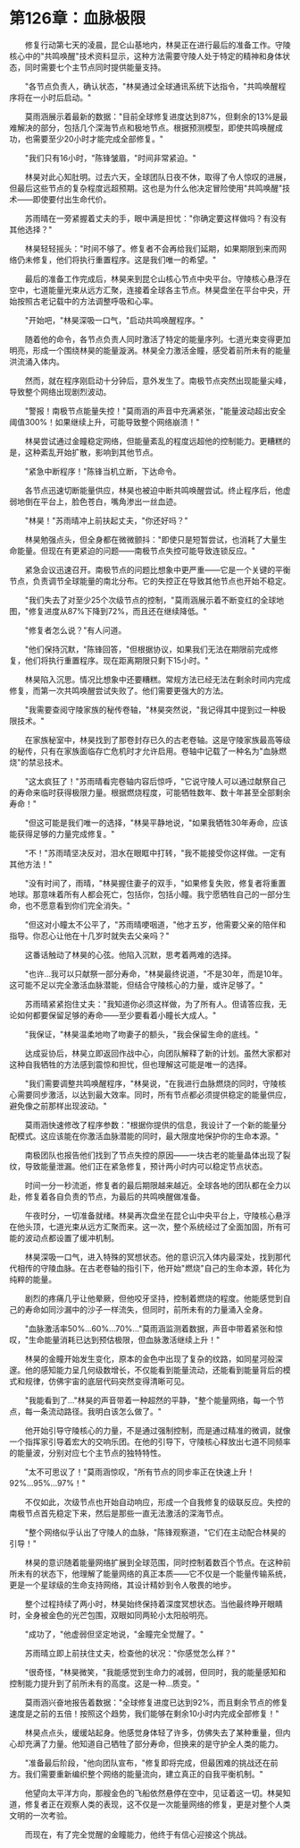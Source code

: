 # 第126章：血脉极限

　　修复行动第七天的凌晨，昆仑山基地内，林昊正在进行最后的准备工作。守陵核心中的"共鸣唤醒"技术资料显示，这种方法需要守陵人处于特定的精神和身体状态，同时需要七个主节点同时提供能量支持。

　　"各节点负责人，确认状态，"林昊通过全球通讯系统下达指令，"共鸣唤醒程序将在一小时后启动。"

　　莫雨涵展示着最新的数据："目前全球修复进度达到87%，但剩余的13%是最难解决的部分，包括几个深海节点和极地节点。根据预测模型，即使共鸣唤醒成功，也需要至少20小时才能完成全部修复。"

　　"我们只有16小时，"陈锋皱眉，"时间非常紧迫。"

　　林昊对此心知肚明。过去六天，全球团队日夜不休，取得了令人惊叹的进展，但最后这些节点的复杂程度远超预期。这也是为什么他决定冒险使用"共鸣唤醒"技术——即使要付出生命代价。

　　苏雨晴在一旁紧握着丈夫的手，眼中满是担忧："你确定要这样做吗？有没有其他选择？"

　　林昊轻轻摇头："时间不够了。修复者不会再给我们延期，如果期限到来而网络仍未修复，他们将执行重置程序。这是我们唯一的希望。"

　　最后的准备工作完成后，林昊来到昆仑山核心节点中央平台。守陵核心悬浮在空中，七道能量光束从远方汇聚，连接着全球各主节点。林昊盘坐在平台中央，开始按照古老记载中的方法调整呼吸和心率。

　　"开始吧，"林昊深吸一口气，"启动共鸣唤醒程序。"

　　随着他的命令，各节点负责人同时激活了特定的能量序列。七道光束变得更加明亮，形成一个围绕林昊的能量漩涡。林昊全力激活金瞳，感受着前所未有的能量洪流涌入体内。

　　然而，就在程序刚启动十分钟后，意外发生了。南极节点突然出现能量尖峰，导致整个网络出现剧烈波动。

　　"警报！南极节点能量失控！"莫雨涵的声音中充满紧张，"能量波动超出安全阈值300%！如果继续上升，可能导致整个网络崩溃！"

　　林昊尝试通过金瞳稳定网络，但能量紊乱的程度远超他的控制能力。更糟糕的是，这种紊乱开始扩散，影响到其他节点。

　　"紧急中断程序！"陈锋当机立断，下达命令。

　　各节点迅速切断能量供应，林昊也被迫中断共鸣唤醒尝试。终止程序后，他虚弱地倒在平台上，脸色苍白，嘴角渗出一丝血迹。

　　"林昊！"苏雨晴冲上前扶起丈夫，"你还好吗？"

　　林昊勉强点头，但全身都在微微颤抖："即使只是短暂尝试，也消耗了大量生命能量。但现在有更紧迫的问题——南极节点失控可能导致连锁反应。"

　　紧急会议迅速召开。南极节点的问题比想象中更严重——它是一个关键的平衡节点，负责调节全球能量的南北分布。它的失控正在导致其他节点也开始不稳定。

　　"我们失去了对至少25个次级节点的控制，"莫雨涵展示着不断变红的全球地图，"修复进度从87%下降到72%，而且还在继续降低。"

　　"修复者怎么说？"有人问道。

　　"他们保持沉默，"陈锋回答，"但根据协议，如果我们无法在期限前完成修复，他们将执行重置程序。现在距离期限只剩下15小时。"

　　林昊陷入沉思。情况比想象中还要糟糕。常规方法已经无法在剩余时间内完成修复，而第一次共鸣唤醒尝试失败了。他们需要更强大的方法。

　　"我需要查阅守陵家族的秘传卷轴，"林昊突然说，"我记得其中提到过一种极限技术。"

　　在家族秘室中，林昊找到了那卷封存已久的古老卷轴。这是守陵家族最高等级的秘传，只有在家族面临存亡危机时才允许启用。卷轴中记载了一种名为"血脉燃烧"的禁忌技术。

　　"这太疯狂了！"苏雨晴看完卷轴内容后惊呼，"它说守陵人可以通过献祭自己的寿命来临时获得极限力量。根据燃烧程度，可能牺牲数年、数十年甚至全部剩余寿命！"

　　"但这可能是我们唯一的选择，"林昊平静地说，"如果我牺牲30年寿命，应该能获得足够的力量完成修复。"

　　"不！"苏雨晴坚决反对，泪水在眼眶中打转，"我不能接受你这样做。一定有其他方法！"

　　"没有时间了，雨晴，"林昊握住妻子的双手，"如果修复失败，修复者将重置地球。那意味着所有人都会死亡，包括你，包括小瞳。我宁愿牺牲自己的一部分生命，也不愿意看到你们完全消失。"

　　"但这对小瞳太不公平了，"苏雨晴哽咽道，"他才五岁，他需要父亲的陪伴和指导。你忍心让他在十几岁时就失去父亲吗？"

　　这番话触动了林昊的心弦。他陷入沉默，思考着两难的选择。

　　"也许...我可以只献祭一部分寿命，"林昊最终说道，"不是30年，而是10年。这可能不足以完全激活血脉潜能，但结合守陵核心的力量，或许足够了。"

　　苏雨晴紧紧抱住丈夫："我知道你必须这样做，为了所有人。但请答应我，无论如何都要保留足够的寿命——至少要看着小瞳长大成人。"

　　"我保证，"林昊温柔地吻了吻妻子的额头，"我会保留生命的底线。"

　　达成妥协后，林昊立即返回作战中心，向团队解释了新的计划。虽然大家都对这种自我牺牲的方法感到震惊和担忧，但也理解这可能是唯一的选择。

　　"我们需要调整共鸣唤醒程序，"林昊说，"在我进行血脉燃烧的同时，守陵核心需要同步激活，以达到最大效率。同时，所有节点都必须提供稳定的能量供应，避免像之前那样出现波动。"

　　莫雨涵快速修改了程序参数："根据你提供的信息，我设计了一个新的能量分配模式。这应该能在你激活血脉潜能的同时，最大限度地保护你的生命本源。"

　　南极团队也报告他们找到了节点失控的原因——一块古老的能量晶体出现了裂纹，导致能量泄漏。他们正在紧急修复，预计两小时内可以稳定节点状态。

　　时间一分一秒流逝，修复者的最后期限越来越近。全球各地的团队都在全力以赴，修复着各自负责的节点，为最后的共鸣唤醒做准备。

　　午夜时分，一切准备就绪。林昊再次盘坐在昆仑山中央平台上，守陵核心悬浮在他头顶，七道光束从远方汇聚而来。这一次，整个系统经过了全面加固，所有可能的波动点都设置了缓冲机制。

　　林昊深吸一口气，进入特殊的冥想状态。他的意识沉入体内最深处，找到那代代相传的守陵血脉。在古老卷轴的指引下，他开始"燃烧"自己的生命本源，转化为纯粹的能量。

　　剧烈的疼痛几乎让他晕厥，但他咬牙坚持，控制着燃烧的程度。他能感觉到自己的寿命如同沙漏中的沙子一样流失，但同时，前所未有的力量涌入全身。

　　"血脉激活率50%...60%...70%..."莫雨涵监测着数据，声音中带着紧张和惊叹，"生命能量消耗已达到预估极限，但血脉激活继续上升！"

　　林昊的金瞳开始发生变化，原本的金色中出现了复杂的纹路，如同星河般深邃。他的感知能力呈几何级数增长，不仅能看到能量流动，还能看到能量背后的模式和规律，仿佛宇宙的底层代码突然变得清晰可见。

　　"我能看到了..."林昊的声音带着一种超然的平静，"整个能量网络，每一个节点，每一条流动路径。我明白该怎么做了。"

　　他开始引导守陵核心的力量，不是通过强制控制，而是通过精准的微调，就像一个指挥家引导着宏大的交响乐团。在他的引导下，守陵核心释放出七道不同频率的能量波，分别对应七个主节点的独特特性。

　　"太不可思议了！"莫雨涵惊叹，"所有节点的同步率正在快速上升！92%...95%...97%！"

　　不仅如此，次级节点也开始自动响应，形成一个自我修复的级联反应。失控的南极节点首先稳定下来，然后是那些一直无法激活的深海节点。

　　"整个网络似乎认出了守陵人的血脉，"陈锋观察道，"它们在主动配合林昊的引导！"

　　林昊的意识随着能量网络扩展到全球范围，同时控制着数百个节点。在这种前所未有的状态下，他理解了能量网络的真正本质——它不仅是一个能量传输系统，更是一个星球级的生命支持网络，其设计精妙到令人敬畏的地步。

　　整个过程持续了两小时，林昊始终保持着深度冥想状态。当他最终睁开眼睛时，全身被金色的光芒包围，双眼如同两轮小太阳般明亮。

　　"成功了，"他虚弱但坚定地说，"金瞳完全觉醒了。"

　　苏雨晴立即上前扶住丈夫，检查他的状况："你感觉怎么样？"

　　"很奇怪，"林昊微笑，"我能感觉到生命力的减弱，但同时，我的能量感知和控制能力提升到了前所未有的高度。这是一种...质变。"

　　莫雨涵兴奋地报告着数据："全球修复进度已达到92%，而且剩余节点的修复速度是之前的五倍！按照这个趋势，我们能够在剩余10小时内完成全部修复！"

　　林昊点点头，缓缓站起身。他感觉身体轻了许多，仿佛失去了某种重量，但内心却充满了力量。他知道自己牺牲了部分寿命，但换来的是守护全人类的能力。

　　"准备最后阶段，"他向团队宣布，"修复即将完成，但最困难的挑战还在前方。我们需要重新编织整个网络的能量流向，建立真正的自我平衡机制。"

　　他望向太平洋方向，那艘金色的飞船依然悬停在空中，见证着这一切。林昊知道，修复者正在观察人类的表现，这不仅是一次能量网络的修复，更是对整个人类文明的一次考验。

　　而现在，有了完全觉醒的金瞳能力，他终于有信心迎接这个挑战。 